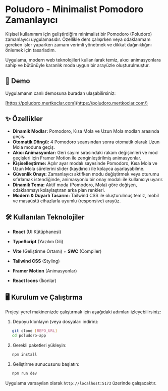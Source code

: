 # Poludoro - Minimalist Pomodoro Zamanlayıcı

Kişisel kullanımım için geliştirdiğim minimalist bir Pomodoro (Poludoro) zamanlayıcı uygulamasıdır. Özellikle ders çalışırken veya odaklanmam gereken işler yaparken zamanı verimli yönetmek ve dikkat dağınıklığını önlemek için tasarladım.

Uygulama, modern web teknolojileri kullanılarak temiz, akıcı animasyonlara sahip ve bütünüyle karanlık moda uygun bir arayüzle oluşturulmuştur.

## 🚀 Demo

Uygulamanın canlı demosuna buradan ulaşabilirsiniz:

[https://poludoro.mertkoclar.com](https://poludoro.mertkoclar.com/)

## ✨ Özellikler

* **Dinamik Modlar:** Pomodoro, Kısa Mola ve Uzun Mola modları arasında geçiş.
* **Otomatik Döngü:** 4 Pomodoro seansından sonra otomatik olarak Uzun Mola moduna geçiş.
* **Akıcı Animasyonlar:** Geri sayım sırasındaki rakam değişimleri ve mod geçişleri için Framer Motion ile zenginleştirilmiş animasyonlar.
* **Kişiselleştirme:** Açılır ayar modalı sayesinde Pomodoro, Kısa Mola ve Uzun Mola sürelerini slider (kaydırıcı) ile kolayca ayarlayabilme.
* **Güvenlik Onayı:** Zamanlayıcı aktifken modu değiştirmek veya oturumu sıfırlamak istendiğinde, animasyonlu bir onay modalı ile kullanıcıyı uyarır.
* **Dinamik Tema:** Aktif moda (Pomodoro, Mola) göre değişen, odaklanmayı kolaylaştıran arka plan renkleri.
* **Modern & Duyarlı Tasarım:** Tailwind CSS ile oluşturulmuş temiz, mobil ve masaüstü cihazlarla uyumlu (responsive) arayüz.

## 🛠️ Kullanılan Teknolojiler

* **React** (UI Kütüphanesi)

* **TypeScript** (Yazılım Dili)

* **Vite** (Geliştirme Ortamı) + **SWC** (Compiler)

* **Tailwind CSS** (Styling)

* **Framer Motion** (Animasyonlar)

* **React Icons** (İkonlar)

## 🖥️ Kurulum ve Çalıştırma

Projeyi yerel makinenizde çalıştırmak için aşağıdaki adımları izleyebilirsiniz:
1. Depoyu klonlayın (veya dosyaları indirin):

```bash
   git clone [REPO_URL]
   cd poludoro-app
```

2. Gerekli paketleri yükleyin:

```bash
   npm install
```

3. Geliştirme sunucusunu başlatın:

```bash
   npm run dev
```

Uygulama varsayılan olarak ```http://localhost:5173``` üzerinde çalışacaktır.